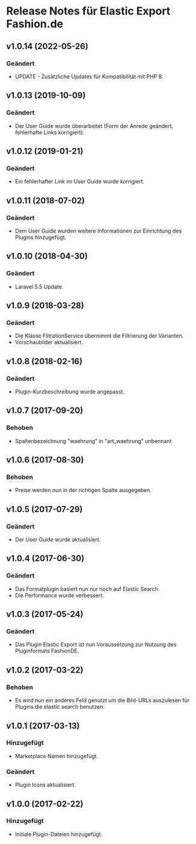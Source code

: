 # Release Notes für Elastic Export Fashion.de

## v1.0.14 (2022-05-26)

### Geändert
- UPDATE - Zusätzliche Updates für Kompatibilität mit PHP 8.

## v1.0.13 (2019-10-09)

### Geändert
- Der User Guide wurde überarbeitet (Form der Anrede geändert, fehlerhafte Links korrigiert).

## v1.0.12 (2019-01-21)

### Geändert
- Ein fehlerhafter Link im User Guide wurde korrigiert.

## v1.0.11 (2018-07-02)

### Geändert
- Dem User Guide wurden weitere Informationen zur Einrichtung des Plugins hinzugefügt.

## v1.0.10 (2018-04-30)

### Geändert
- Laravel 5.5 Update.

## v1.0.9 (2018-03-28)

### Geändert
- Die Klasse FiltrationService übernimmt die Filtrierung der Varianten.
- Vorschaubilder aktualisiert.

## v1.0.8 (2018-02-16)

### Geändert
- Plugin-Kurzbeschreibung wurde angepasst.

## v1.0.7 (2017-09-20)

### Behoben
- Spaltenbezeichnung "waehrung" in "art_waehrung" unbennant

## v1.0.6 (2017-08-30)

### Behoben
- Preise werden nun in der richtigen Spalte ausgegeben.

## v1.0.5 (2017-07-29)

### Geändert
- Der User Guide wurde aktualisiert.

## v1.0.4 (2017-06-30)

### Geändert
- Das Formatplugin basiert nun nur noch auf Elastic Search.
- Die Performance wurde verbessert.

## v1.0.3 (2017-05-24)

### Geändert
- Das Plugin Elastic Export ist nun Voraussetzung zur Nutzung des Pluginformats FashionDE.

## v1.0.2 (2017-03-22)

### Behoben
- Es wird nun ein anderes Feld genutzt um die Bild-URLs auszulesen für Plugins die elastic search benutzen.

## v1.0.1 (2017-03-13)

### Hinzugefügt
- Marketplace Namen hinzugefügt.

### Geändert
- Plugin Icons aktualisiert.

## v1.0.0 (2017-02-22)

### Hinzugefügt
- Initiale Plugin-Dateien hinzugefügt.
